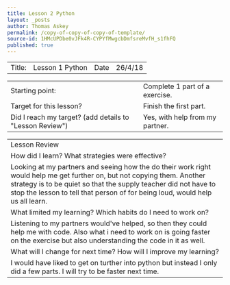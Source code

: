 ```yaml
---
title: Lesson 2 Python
layout: _posts
author: Thomas Askey
permalink: /copy-of-copy-of-copy-of-template/
source-id: 1HMcUPDbe0vJFk4R-CYPYfMwgcbDmfsreMvfH_s1fhFQ
published: true
---
```

<table>
  <tr>
    <td>Title:</td>
    <td>Lesson 1 Python</td>
    <td>Date</td>
    <td>26/4/18</td>
  </tr>
</table>


<table>
  <tr>
    <td>Starting point:</td>
    <td>Complete 1 part of a exercise.</td>
  </tr>
  <tr>
    <td>Target for this lesson?</td>
    <td>Finish the first part.
</td>
  </tr>
  <tr>
    <td>Did I reach my target? 
(add details to "Lesson Review")</td>
    <td>Yes, with help from my partner.</td>
  </tr>
</table>


<table>
  <tr>
    <td>Lesson Review</td>
  </tr>
  <tr>
    <td>How did I learn? What strategies were effective? </td>
  </tr>
  <tr>
    <td>Looking at my partners and seeing how the do their work right would help me get further on, but not copying them. Another strategy is to be quiet so that the supply teacher did not have to stop the lesson to tell that person of for being loud, would help us all learn.</td>
  </tr>
  <tr>
    <td>What limited my learning? Which habits do I need to work on? </td>
  </tr>
  <tr>
    <td>Listening to my partners would've helped, so then they could help me with code. Also what i need to work on is going faster on the exercise but also understanding the code in it as well.</td>
  </tr>
  <tr>
    <td>What will I change for next time? How will I improve my learning?</td>
  </tr>
  <tr>
    <td>I would have liked to get on turther into python but instead I only did a few parts. I will try to be faster next time.</td>
  </tr>
</table>



